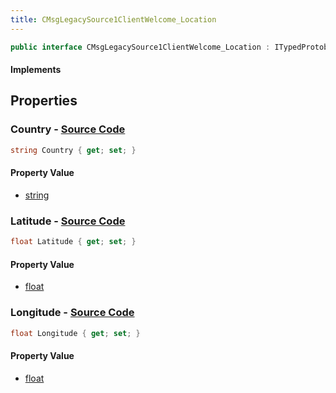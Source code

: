 ```yaml
---
title: CMsgLegacySource1ClientWelcome_Location
---
```


```csharp
public interface CMsgLegacySource1ClientWelcome_Location : ITypedProtobuf<CMsgLegacySource1ClientWelcome_Location>, INativeHandle
```

#### Implements

## Properties

### **Country** - [Source Code](https://github.com/swiftly-solution/swiftlys2/blob/main/managed/src/SwiftlyS2.Generated/Protobufs/Interfaces/CMsgLegacySource1ClientWelcome_Location.cs#L19)

```csharp
string Country { get; set; }
```

#### Property Value

- [string](https://learn.microsoft.com/dotnet/api/system.string)

### **Latitude** - [Source Code](https://github.com/swiftly-solution/swiftlys2/blob/main/managed/src/SwiftlyS2.Generated/Protobufs/Interfaces/CMsgLegacySource1ClientWelcome_Location.cs#L13)

```csharp
float Latitude { get; set; }
```

#### Property Value

- [float](https://learn.microsoft.com/dotnet/api/system.single)

### **Longitude** - [Source Code](https://github.com/swiftly-solution/swiftlys2/blob/main/managed/src/SwiftlyS2.Generated/Protobufs/Interfaces/CMsgLegacySource1ClientWelcome_Location.cs#L16)

```csharp
float Longitude { get; set; }
```

#### Property Value

- [float](https://learn.microsoft.com/dotnet/api/system.single)

